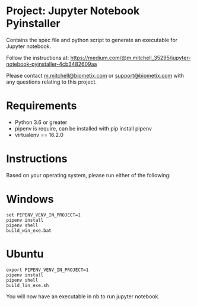 # Project: Jupyter Notebook Pyinstaller

Contains the spec file and python script to generate an executable for Jupyter notebook.


Follow the instructions at: 
https://medium.com/@m.mitchell_35295/jupyter-notebook-pyinstaller-4cb3482609aa


Please contact m.mitchell@biometix.com or support@biometix.com with any questions relating to this project.

# Requirements

* Python 3.6 or greater
* pipenv is require, can be installed with pip install pipenv
* virtualenv == 16.2.0

# Instructions

Based on your operating system, please run either of the following:

# Windows
```
set PIPENV_VENV_IN_PROJECT=1
pipenv install
pipenv shell
build_win_exe.bat
```

# Ubuntu
```
export PIPENV_VENV_IN_PROJECT=1
pipenv install
pipenv shell
build_lin_exe.sh
```

You will now have an executable in nb to run jupyter notebook.
